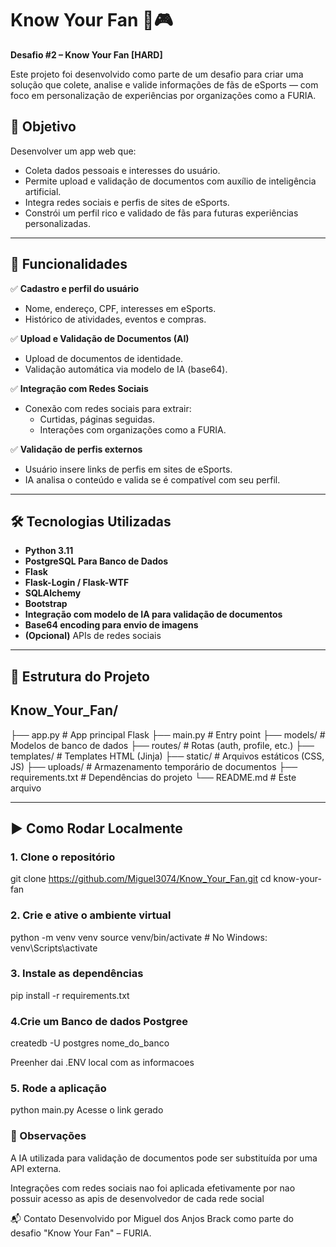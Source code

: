 # Know Your Fan 🦁🎮

**Desafio #2 – Know Your Fan [HARD]**

Este projeto foi desenvolvido como parte de um desafio para criar uma solução que colete, analise e valide informações de fãs de eSports — com foco em personalização de experiências por organizações como a FURIA.

## 🚀 Objetivo

Desenvolver um app web que:

- Coleta dados pessoais e interesses do usuário.
- Permite upload e validação de documentos com auxílio de inteligência artificial.
- Integra redes sociais e perfis de sites de eSports.
- Constrói um perfil rico e validado de fãs para futuras experiências personalizadas.

---

## 🧠 Funcionalidades

✅ **Cadastro e perfil do usuário**

- Nome, endereço, CPF, interesses em eSports.
- Histórico de atividades, eventos e compras.

✅ **Upload e Validação de Documentos (AI)**

- Upload de documentos de identidade.
- Validação automática via modelo de IA (base64).

✅ **Integração com Redes Sociais**

- Conexão com redes sociais para extrair:
  - Curtidas, páginas seguidas.
  - Interações com organizações como a FURIA.

✅ **Validação de perfis externos**

- Usuário insere links de perfis em sites de eSports.
- IA analisa o conteúdo e valida se é compatível com seu perfil.

---

## 🛠️ Tecnologias Utilizadas

- **Python 3.11**
- **PostgreSQL Para Banco de Dados**
- **Flask**
- **Flask-Login / Flask-WTF**
- **SQLAlchemy**
- **Bootstrap**
- **Integração com modelo de IA para validação de documentos**
- **Base64 encoding para envio de imagens**
- **(Opcional)** APIs de redes sociais

---

## 📂 Estrutura do Projeto

## Know_Your_Fan/
├── app.py # App principal Flask
├── main.py # Entry point
├── models/ # Modelos de banco de dados
├── routes/ # Rotas (auth, profile, etc.)
├── templates/ # Templates HTML (Jinja)
├── static/ # Arquivos estáticos (CSS, JS)
├── uploads/ # Armazenamento temporário de documentos
├── requirements.txt # Dependências do projeto
└── README.md # Este arquivo


---

## ▶️ Como Rodar Localmente

### 1. Clone o repositório

git clone https://github.com/Miguel3074/Know_Your_Fan.git
cd know-your-fan

### 2. Crie e ative o ambiente virtual

python -m venv venv
source venv/bin/activate  # No Windows: venv\Scripts\activate



### 3. Instale as dependências

pip install -r requirements.txt

### 4.Crie um Banco de dados Postgree

createdb -U postgres nome_do_banco

Preenher dai .ENV local com as informacoes

### 5. Rode a aplicação

python main.py
Acesse o link gerado

### 📌 Observações

A IA utilizada para validação de documentos pode ser substituída por uma API externa.

Integrações com redes sociais nao foi aplicada efetivamente por nao possuir acesso as apis de desenvolvedor de cada rede social

📬 Contato
Desenvolvido por Miguel dos Anjos Brack como parte do desafio "Know Your Fan" – FURIA.





